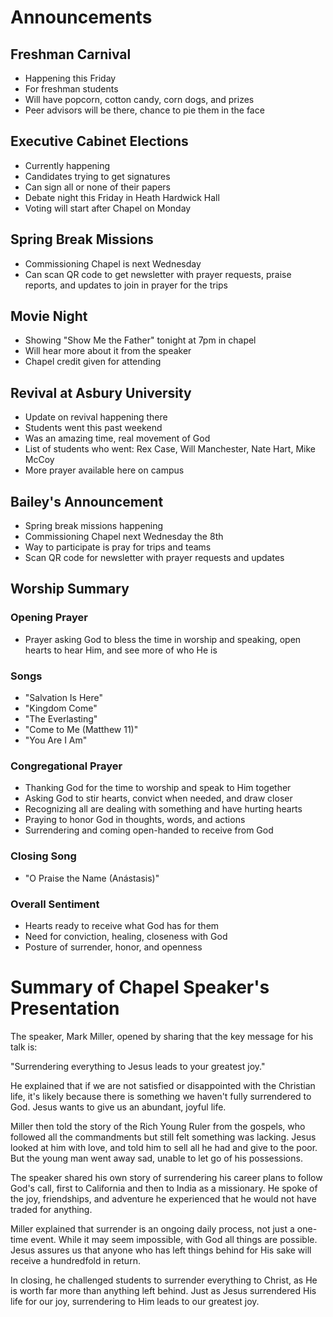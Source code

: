 

# Announcements

## Freshman Carnival
- Happening this Friday
- For freshman students
- Will have popcorn, cotton candy, corn dogs, and prizes
- Peer advisors will be there, chance to pie them in the face

## Executive Cabinet Elections
- Currently happening 
- Candidates trying to get signatures
- Can sign all or none of their papers
- Debate night this Friday in Heath Hardwick Hall
- Voting will start after Chapel on Monday

## Spring Break Missions
- Commissioning Chapel is next Wednesday
- Can scan QR code to get newsletter with prayer requests, praise reports, and updates to join in prayer for the trips

## Movie Night
- Showing "Show Me the Father" tonight at 7pm in chapel
- Will hear more about it from the speaker
- Chapel credit given for attending

## Revival at Asbury University
- Update on revival happening there 
- Students went this past weekend
- Was an amazing time, real movement of God
- List of students who went: Rex Case, Will Manchester, Nate Hart, Mike McCoy
- More prayer available here on campus

## Bailey's Announcement
- Spring break missions happening
- Commissioning Chapel next Wednesday the 8th
- Way to participate is pray for trips and teams
- Scan QR code for newsletter with prayer requests and updates


## Worship Summary

### Opening Prayer
- Prayer asking God to bless the time in worship and speaking, open hearts to hear Him, and see more of who He is

### Songs 
- "Salvation Is Here" 
- "Kingdom Come"
- "The Everlasting"
- "Come to Me (Matthew 11)"
- "You Are I Am"

### Congregational Prayer
- Thanking God for the time to worship and speak to Him together
- Asking God to stir hearts, convict when needed, and draw closer
- Recognizing all are dealing with something and have hurting hearts
- Praying to honor God in thoughts, words, and actions
- Surrendering and coming open-handed to receive from God

### Closing Song
- "O Praise the Name (Anástasis)"

### Overall Sentiment
- Hearts ready to receive what God has for them
- Need for conviction, healing, closeness with God
- Posture of surrender, honor, and openness


# Summary of Chapel Speaker's Presentation

The speaker, Mark Miller, opened by sharing that the key message for his talk is: 

"Surrendering everything to Jesus leads to your greatest joy." 

He explained that if we are not satisfied or disappointed with the Christian life, it's likely because there is something we haven't fully surrendered to God. Jesus wants to give us an abundant, joyful life. 

Miller then told the story of the Rich Young Ruler from the gospels, who followed all the commandments but still felt something was lacking. Jesus looked at him with love, and told him to sell all he had and give to the poor. But the young man went away sad, unable to let go of his possessions. 

The speaker shared his own story of surrendering his career plans to follow God's call, first to California and then to India as a missionary. He spoke of the joy, friendships, and adventure he experienced that he would not have traded for anything. 

Miller explained that surrender is an ongoing daily process, not just a one-time event. While it may seem impossible, with God all things are possible. Jesus assures us that anyone who has left things behind for His sake will receive a hundredfold in return. 

In closing, he challenged students to surrender everything to Christ, as He is worth far more than anything left behind. Just as Jesus surrendered His life for our joy, surrendering to Him leads to our greatest joy.